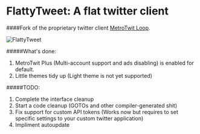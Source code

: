 FlattyTweet: A flat twitter client
=======

####Fork of the proprietary twitter client [MetroTwit Loop](http://metrotwit.com/beta).

![FlattyTweet](http://i.imgur.com/09CuCiV.png "")

#####What's done: 
1. MetroTwit Plus (Multi-account support and ads disabling) is enabled for default.
2. Little themes tidy up (Light theme is not yet supported)

#####TODO:
1. Complete the interface cleanup
2. Start a code cleanup (GOTOs and other compiler-generated shit)
3. Fix support for custom API tokens (Works now but requires to set specific settings to your custom twitter application)
4. Impliment autoupdate
